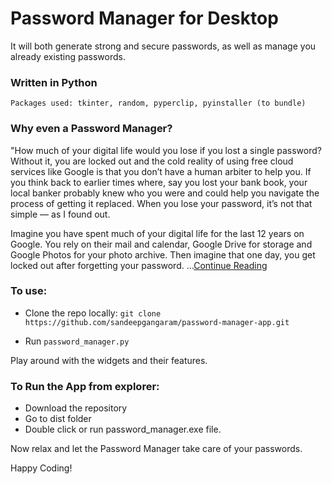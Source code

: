 # Password Manager for Desktop

It will both generate strong and secure passwords, as well as manage you already existing passwords.
### Written in Python
    Packages used: tkinter, random, pyperclip, pyinstaller (to bundle) 

### Why even a Password Manager?
"How much of your digital life would you lose if you lost a single password? 
Without it, you are locked out and the cold reality of using free cloud 
services like Google is that you don’t have a human arbiter to help you. 
If you think back to earlier times where, say you lost your bank book, 
your local banker probably knew who you were and could help you navigate 
the process of getting it replaced. When you lose your password, it’s not
that simple — as I found out.

Imagine you have spent much of your digital life for the last 12 years
on Google. You rely on their mail and calendar, Google Drive for storage
and Google Photos for your photo archive. Then imagine that one day, 
you get locked out after forgetting your password. ...[Continue Reading](https://techcrunch.com/2017/12/22/that-time-i-got-locked-out-of-my-google-account-for-a-month/?guccounter=1&guce_referrer=aHR0cHM6Ly93d3cuZ29vZ2xlLmNvbS8&guce_referrer_sig=AQAAAG2GNRbBtTDb2BwRDvsDKhZ1IuEqgSs8ETb9avfbuXYAJalzpGUq1SQseDKdgrkqSb8SfcRkR2XR0ziJZM9Ub_Vg4CjI5SwWipQNFVaeW9la0P3LKzSSqoMCkrmsy5uoWDsQMNg5P2GhUSVLQBwrnHqu0orYRqsVS7Wqk2mZznwB) 

### To use:

- Clone the repo locally:
`git clone https://github.com/sandeepgangaram/password-manager-app.git`

- Run `password_manager.py`

Play around with the widgets and their features. 

### To Run the App from explorer:

 - Download the repository
 - Go to dist folder
 - Double click or run password_manager.exe file.

Now relax and let the Password Manager take care of your passwords.


Happy Coding!